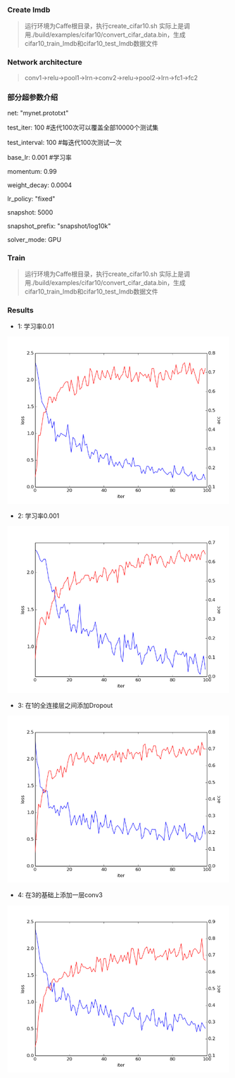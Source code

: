 ### Create lmdb

> 运行环境为Caffe根目录，执行create_cifar10.sh 实际上是调用./build/examples/cifar10/convert_cifar_data.bin，生成cifar10_train_lmdb和cifar10_test_lmdb数据文件

### Network architecture

> conv1->relu->pool1->lrn->conv2->relu->pool2->lrn->fc1->fc2

### 部分超参数介绍
net: "mynet.prototxt"

test_iter: 100  #迭代100次可以覆盖全部10000个测试集

test_interval: 100  #每迭代100次测试一次

base_lr: 0.001  #学习率

momentum: 0.99

weight_decay: 0.0004

lr_policy: "fixed"

snapshot: 5000

snapshot_prefix: "snapshot/log10k"

solver_mode: GPU

### Train

> 运行环境为Caffe根目录，执行create_cifar10.sh 实际上是调用./build/examples/cifar10/convert_cifar_data.bin，生成cifar10_train_lmdb和cifar10_test_lmdb数据文件

### Results

* 1: 学习率0.01

![cifar_0.001.png](https://github.com/AllenMao/Demo/blob/master/CIFAR10_TRAINING/results/cifar_0.001.png?raw=true)

* 2: 学习率0.001

![cifar_0.0001.png](https://github.com/AllenMao/Demo/blob/master/CIFAR10_TRAINING/results/cifar_0.0001.png?raw=true)

* 3: 在1的全连接层之间添加Dropout

![cifar_0.001_dropout.png](https://github.com/AllenMao/Demo/blob/master/CIFAR10_TRAINING/results/cifar_0.001_dropout.png?raw=true)

* 4: 在3的基础上添加一层conv3

![cifar_0.001_conv3.png](https://github.com/AllenMao/Demo/blob/master/CIFAR10_TRAINING/results/cifar_0.001_conv3.png?raw=true)

